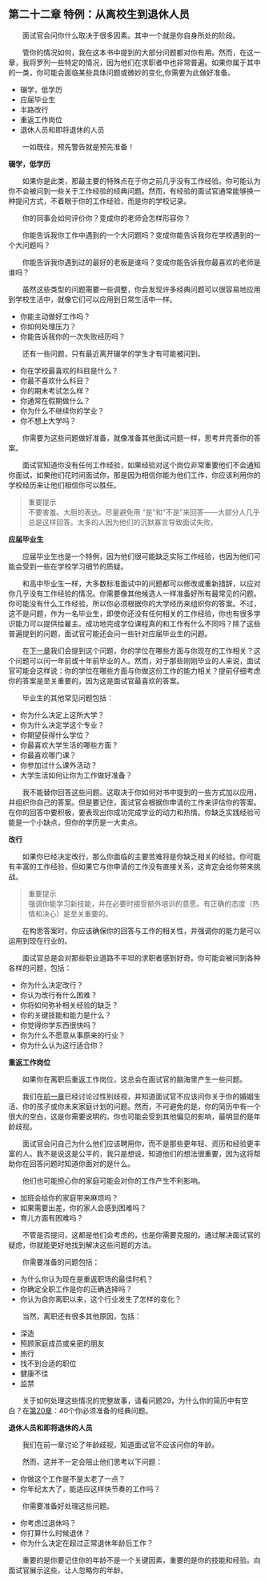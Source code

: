 ## 第二十二章 特例：从离校生到退休人员

&emsp;&emsp;面试官会问你什么取决于很多因素。其中一个就是你自身所处的阶段。

&emsp;&emsp;管你的情况如何，我在这本书中提到的大部分问题都对你有用。然而，在这一章，我将罗列一些特定的情况，因为他们在求职者中也非常普遍。如果你属于其中的一类，你可能会面临某些具体问题或微妙的变化,你需要为此做好准备。

* 辍学，低学历
* 应届毕业生
* 半路改行
* 重返工作岗位
* 退休人员和即将退休的人员

&emsp;&emsp;一如既往，预先警告就是预先准备！

**辍学，低学历**

&emsp;&emsp;如果你是此类，那最主要的特殊点在于你之前几乎没有工作经验。你可能认为你不会被问到一些关于工作经验的经典问题。然而，有经验的面试官通常能够换一种提问方式，不着眼于你的工作经验，而是你的学校记录。

&emsp;&emsp;你的同事会如何评价你？变成你的老师会怎样形容你？

&emsp;&emsp;你能告诉我你工作中遇到的一个大问题吗？变成你能告诉我你在学校遇到的一个大问题吗？

&emsp;&emsp;你能告诉我你遇到过的最好的老板是谁吗？变成你能告诉我你最喜欢的老师是谁吗？

&emsp;&emsp;虽然这些类型的问题需要一些调整，你会发现许多经典问题可以很容易地应用到学校生活中，就像它们可以应用到日常生活中一样。

* 你能主动做好工作吗？
* 你如何处理压力？
* 你能告诉我你的一次失败经历吗？

&emsp;&emsp;还有一些问题，只有最近离开辍学的学生才有可能被问到。

* 你在学校最喜欢的科目是什么？
* 你最不喜欢什么科目？
* 你的期末考试怎么样？
* 你通常在假期做什么？
* 你为什么不继续你的学业？
* 你不想上大学吗？

&emsp;&emsp;你需要为这些问题做好准备，就像准备其他面试问题一样，思考并完善你的答案。

&emsp;&emsp;面试官知道你没有任何工作经验，如果经验对这个岗位非常重要他们不会通知你面试，如果他们花时间面试你，那是因为相信你能为他们工作，你应该利用你的学校经历来让他们相信你可以胜任。

> 重要提示  
> 不要害羞。大胆的表达。尽量避免用 “是”和“不是”来回答——大部分人几乎总是这样回答。太多的人因为他们的沉默寡言导致面试失败。

**应届毕业生**

&emsp;&emsp;应届毕业生也是一个特例，因为他们很可能缺乏实际工作经验，也因为他们可能会受到一些在学校学习细节的质疑。

&emsp;&emsp;和高中毕业生一样，大多数标准面试中的问题都可以修改或重新措辞，以应对你几乎没有工作经验的情况。你需要像其他候选人一样准备好所有最常见的问题。你可能没有什么工作经验，所以你必须根据你的大学经历来组织你的答案。不过，这不是问题，作为一名毕业生，即使你还没有任何相关的工作经验，你也有很多学识能力可以提供给雇主。成功地完成学位课程真的和工作有什么不同吗？除了这些普遍提到的问题，面试官可能还会问一些针对应届毕业生的问题。

&emsp;&emsp;在[下一章](https://github.com/pwstrick/daily/blob/master/book/prepare/23.md)我们会提到这个问题，你的学位在哪些方面与你现在的工作相关？这个问题可以问一年前或十年前毕业的人。然而，对于那些刚刚毕业的人来说，面试官可能会这样说：你的学位在哪些方面与你做这份工作的能力相关？提前仔细考虑你的答案是至关重要的，因为这是面试官最喜欢的答案。

&emsp;&emsp;毕业生的其他常见问题包括：

* 你为什么决定上这所大学？
* 你为什么决定学这个专业？
* 你期望获得什么学位？
* 你最喜欢大学生活的哪些方面？
* 你最喜欢哪门课？
* 你参加过什么课外活动？
* 大学生活如何让你为工作做好准备？

&emsp;&emsp;我不能替你回答这些问题。这取决于你如何对书中提到的一些方式加以应用，并组织你自己的答案。但是要记住，面试官会根据你申请的工作来评估你的答案。在你的回答中要积极，要表现出你成功完成学业的动力和热情。你缺乏实践经验可能是一个小缺点，但你的学历是一大卖点。

**改行**

&emsp;&emsp;如果你已经决定改行，那么你面临的主要苦难将是你缺乏相关的经验。你可能有丰富的工作经验，但如果它与你申请的工作没有直接关系，这肯定会给你带来挑战。

> 重要提示  
> 强调你能学习新技能，并在必要时接受额外培训的意愿。有正确的态度（热情和决心）是至关重要的。

&emsp;&emsp;在构思答案时，你应该确保你的回答与工作的相关性，并强调你的能力是可以运用到现在行业的。

&emsp;&emsp;面试官总是会对那些职业道路不平坦的求职者感到好奇。你可能会被问到各种各样的问题，包括：

* 你为什么决定改行？
* 你认为改行有什么困难？
* 你将如何弥补相关经验的缺乏？
* 你的关键技能和能力是什么？
* 你觉得你学东西很快吗？
* 你为什么不愿意从事原来的行业？
* 你为什么认为这行适合你？

**重返工作岗位**

&emsp;&emsp;如果你在离职后重返工作岗位，这总会在面试官的脑海里产生一些问题。

&emsp;&emsp;我们在[前一章](https://github.com/pwstrick/daily/blob/master/book/prepare/21.md)已经讨论过性别歧视，并知道面试官不应该问你关于你的婚姻生活、你的孩子或你未来家庭计划的问题。然而，不可避免的是，你的简历中有一个很大的空白，这是你需要说明的。你也可能会受到其他偏见的影响，最明显的是年龄歧视。

&emsp;&emsp;面试官会问自己为什么他们应该聘用你，而不是那些更年轻、资历和经验更丰富的人。我不是说这是公平的，我只是想说，知道他们的想法很重要，因为这将帮助你在回答问题时知道你面对的是什么。

&emsp;&emsp;他们也可能担心你的家庭可能会对你的工作产生不利影响。

* 加班会给你的家庭带来麻烦吗？
* 如果需要出差，你的家人会感到困难吗？
* 育儿方面有困难吗？

&emsp;&emsp;不管是否提问，这都是他们会考虑的，也是你需要克服的。通过解决面试官的疑虑，你就能更好地找到解决这些问题的方法。

&emsp;&emsp;你需要准备的问题包括：

* 为什么你认为现在是重返职场的最佳时机？
* 你确定全职工作是你的正确选择吗？
* 你认为自你离职以来，这个行业发生了怎样的变化？

&emsp;&emsp;当然，离职还有很多其他原因，包括：

* 深造
* 照顾家庭成员或亲密的朋友
* 旅行
* 找不到合适的职位
* 健康不佳
* 监禁

&emsp;&emsp;关于如何处理这些情况的完整故事，请看问题29，为什么你的简历中有空白？在[第20章](https://github.com/pwstrick/daily/blob/master/book/prepare/20.md)：40个你必须准备的经典问题。

**退休人员和即将退休的人员**

&emsp;&emsp;我们在前一章讨论了年龄歧视，知道面试官不应该问你的年龄。

&emsp;&emsp;然而，这并不一定会阻止他们思考以下问题：

* 你做这个工作是不是太老了一点？
* 你年纪太大了，能适应这样快节奏的工作吗？

&emsp;&emsp;你需要准备好处理这些问题。

* 你考虑过退休吗？
* 你打算什么时候退休？
* 你为什么决定在超过正常退休年龄后工作？

&emsp;&emsp;重要的是你要记住你的年龄不是一个关键因素，重要的是你的技能和经验。向面试官展示这些，让人忽略你的年龄。
